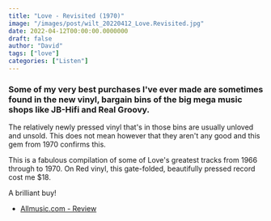 ```yaml
---
title: "Love - Revisited (1970)"
image: "/images/post/wilt_20220412_Love.Revisited.jpg"
date: 2022-04-12T00:00:00.0000000
draft: false
author: "David"
tags: ["love"]
categories: ["Listen"]
---
```

### Some of my very best purchases I've ever made are sometimes found in the new vinyl, bargain bins of the big mega music shops like JB-Hifi and Real Groovy. 

 The relatively newly pressed vinyl that's in those bins are usually unloved and unsold. This does not mean however that they aren't any good and this gem from 1970 confirms this.

 This is a fabulous compilation of some of Love's greatest tracks from 1966 through to 1970. On Red vinyl, this gate-folded, beautifully pressed record cost me $18.

 A brilliant buy!

-  [Allmusic.com - Review](https://www.allmusic.com/album/love-revisited-mw0000312440)